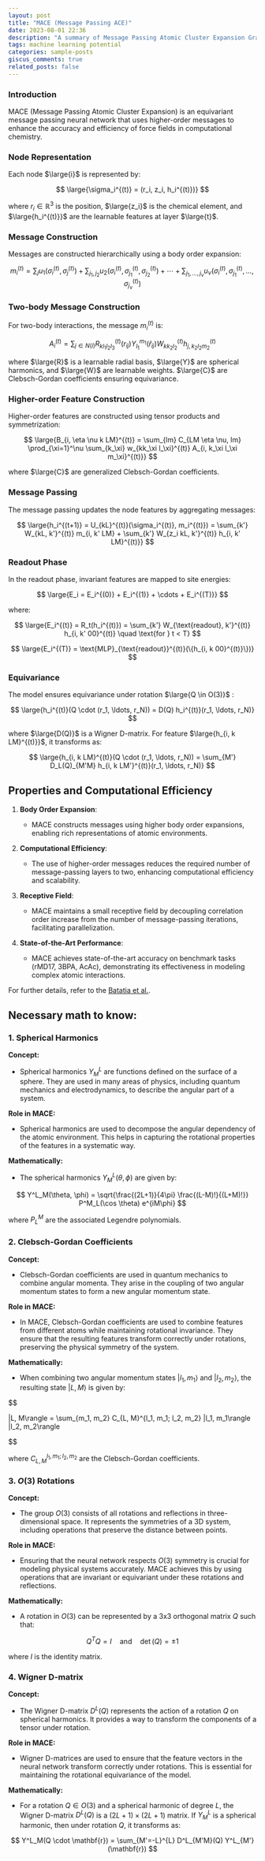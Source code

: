 ```yaml
---
layout: post
title: "MACE (Message Passing ACE)"
date: 2023-08-01 22:36
description: "A summary of Message Passing Atomic Cluster Expansion Graph Neural Networks"
tags: machine learning potential
categories: sample-posts
giscus_comments: true
related_posts: false
---
```

### **Introduction**
MACE (Message Passing Atomic Cluster Expansion) is an equivariant message passing neural network that uses higher-order messages to enhance the accuracy and efficiency of force fields in computational chemistry.

### **Node Representation**
Each node $\large{i}$ is represented by:

$$
\large{\sigma_i^{(t)} = (r_i, z_i, h_i^{(t)})}
$$

where $r_i \in \mathbb{R}^3$ is the position, $\large{z_i}$ is the chemical element, and $\large{h_i^{(t)}}$ are the learnable features at layer $\large{t}$.

### **Message Construction**
Messages are constructed hierarchically using a body order expansion:

$$
m_i^{(t)} = \sum_j u_1(\sigma_i^{(t)}, \sigma_j^{(t)}) + \sum_{j_1, j_2} u_2(\sigma_i^{(t)}, \sigma_{j_1}^{(t)}, \sigma_{j_2}^{(t)}) + \cdots + \sum_{j_1, \ldots, j_\nu} u_\nu(\sigma_i^{(t)}, \sigma_{j_1}^{(t)}, \ldots, \sigma_{j_\nu}^{(t)})
$$

### **Two-body Message Construction**
For two-body interactions, the message  $m_i^{(t)}$  is:

$$
A_i^{(t)} = \sum_{j \in N(i)} R_{kl_1l_2l_3}^{(t)}(r_{ij}) Y_{l_1}^{m_1}(\hat{r}_{ij}) W_{kk_2l_2}^{(t)} h_{j,k_2l_2m_2}^{(t)}
$$

where  $\large{R}$  is a learnable radial basis,  $\large{Y}$  are spherical harmonics, and  $\large{W}$  are learnable weights.  $\large{C}$  are Clebsch-Gordan coefficients ensuring equivariance.

### **Higher-order Feature Construction**
Higher-order features are constructed using tensor products and symmetrization:

$$
\large{B_{i, \eta \nu k LM}^{(t)} = \sum_{lm} C_{LM \eta \nu, lm} \prod_{\xi=1}^\nu \sum_{k_\xi} w_{kk_\xi l_\xi}^{(t)} A_{i, k_\xi l_\xi m_\xi}^{(t)}}
$$

where  $\large{C}$  are generalized Clebsch-Gordan coefficients.

### **Message Passing**
The message passing updates the node features by aggregating messages:

$$
\large{h_i^{(t+1)} = U_{kL}^{(t)}(\sigma_i^{(t)}, m_i^{(t)}) = \sum_{k'} W_{kL, k'}^{(t)} m_{i, k' LM} + \sum_{k'} W_{z_i kL, k'}^{(t)} h_{i, k' LM}^{(t)}}
$$

### **Readout Phase**
In the readout phase, invariant features are mapped to site energies:

$$
\large{E_i = E_i^{(0)} + E_i^{(1)} + \cdots + E_i^{(T)}}
$$

where:

$$
\large{E_i^{(t)} = R_t(h_i^{(t)}) = \sum_{k'} W_{\text{readout}, k'}^{(t)} h_{i, k' 00}^{(t)} \quad \text{for } t < T}
$$

$$
\large{E_i^{(T)} = \text{MLP}_{\text{readout}}^{(t)}(\{h_{i, k 00}^{(t)}\})}
$$

### **Equivariance**
The model ensures equivariance under rotation  $\large{Q \in O(3)}$ :

$$
\large{h_i^{(t)}(Q \cdot (r_1, \ldots, r_N)) = D(Q) h_i^{(t)}(r_1, \ldots, r_N)}
$$

where $\large{D(Q)}$ is a Wigner D-matrix. For feature $\large{h_{i, k LM}^{(t)}}$, it transforms as:

$$
\large{h_{i, k LM}^{(t)}(Q \cdot (r_1, \ldots, r_N)) = \sum_{M'} D_L(Q)_{M'M} h_{i, k LM'}^{(t)}(r_1, \ldots, r_N)}
$$

## Properties and Computational Efficiency

1. **Body Order Expansion**:
   - MACE constructs messages using higher body order expansions, enabling rich representations of atomic environments.

2. **Computational Efficiency**:
   - The use of higher-order messages reduces the required number of message-passing layers to two, enhancing computational efficiency and scalability.

3. **Receptive Field**:
   - MACE maintains a small receptive field by decoupling correlation order increase from the number of message-passing iterations, facilitating parallelization.

4. **State-of-the-Art Performance**:
   - MACE achieves state-of-the-art accuracy on benchmark tasks (rMD17, 3BPA, AcAc), demonstrating its effectiveness in modeling complex atomic interactions.

For further details, refer to the [Batatia et al.](https://arxiv.org/abs/2206.07697).


## Necessary math to know:


### 1. **Spherical Harmonics**

**Concept:**
- Spherical harmonics $Y^L_M$ are functions defined on the surface of a sphere. They are used in many areas of physics, including quantum mechanics and electrodynamics, to describe the angular part of a system.

**Role in MACE:**
- Spherical harmonics are used to decompose the angular dependency of the atomic environment. This helps in capturing the rotational properties of the features in a systematic way.

**Mathematically:**
- The spherical harmonics $Y^L_M(\theta, \phi)$ are given by:

$$
  Y^L_M(\theta, \phi) = \sqrt{\frac{(2L+1)}{4\pi} \frac{(L-M)!}{(L+M)!}} P^M_L(\cos \theta) e^{iM\phi}
$$

where $P^M_L$ are the associated Legendre polynomials.

### 2. **Clebsch-Gordan Coefficients**

**Concept:**
- Clebsch-Gordan coefficients are used in quantum mechanics to combine angular momenta. They arise in the coupling of two angular momentum states to form a new angular momentum state.

**Role in MACE:**
- In MACE, Clebsch-Gordan coefficients are used to combine features from different atoms while maintaining rotational invariance. They ensure that the resulting features transform correctly under rotations, preserving the physical symmetry of the system.

**Mathematically:**
- When combining two angular momentum states  $\vert l_1, m_1\rangle$  and  $\vert l_2, m_2\rangle$, the resulting state  $\vert L, M\rangle$  is given by:

$$

|L, M\rangle = \sum_{m_1, m_2} C_{L, M}^{l_1, m_1; l_2, m_2} |l_1, m_1\rangle |l_2, m_2\rangle

$$

where  $C_{L, M}^{l_1, m_1; l_2, m_2}$  are the Clebsch-Gordan coefficients.

### 3. **$O(3)$ Rotations**

**Concept:**
- The group $O(3)$ consists of all rotations and reflections in three-dimensional space. It represents the symmetries of a 3D system, including operations that preserve the distance between points.

**Role in MACE:**
- Ensuring that the neural network respects $O(3)$ symmetry is crucial for modeling physical systems accurately. MACE achieves this by using operations that are invariant or equivariant under these rotations and reflections.

**Mathematically:**
- A rotation in $O(3)$ can be represented by a 3x3 orthogonal matrix $Q$ such that:

$$
  Q^T Q = I \quad \text{and} \quad \det(Q) = \pm 1
$$

where $I$ is the identity matrix.

### 4. **Wigner D-matrix**

**Concept:**
- The Wigner D-matrix $D^L(Q)$ represents the action of a rotation $Q$ on spherical harmonics. It provides a way to transform the components of a tensor under rotation.

**Role in MACE:**
- Wigner D-matrices are used to ensure that the feature vectors in the neural network transform correctly under rotations. This is essential for maintaining the rotational equivariance of the model.

**Mathematically:**
- For a rotation $Q \in O(3)$ and a spherical harmonic of degree $L$, the Wigner D-matrix $D^L(Q)$ is a $(2L+1) \times (2L+1)$ matrix. If $Y^L_M$ is a spherical harmonic, then under rotation $Q$, it transforms as:

$$
  Y^L_M(Q \cdot \mathbf{r}) = \sum_{M'=-L}^{L} D^L_{M'M}(Q) Y^L_{M'}(\mathbf{r})
$$



